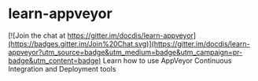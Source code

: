 # learn-appveyor

[![Join the chat at https://gitter.im/docdis/learn-appveyor](https://badges.gitter.im/Join%20Chat.svg)](https://gitter.im/docdis/learn-appveyor?utm_source=badge&utm_medium=badge&utm_campaign=pr-badge&utm_content=badge)
Learn how to use AppVeyor Continuous Integration and Deployment tools
